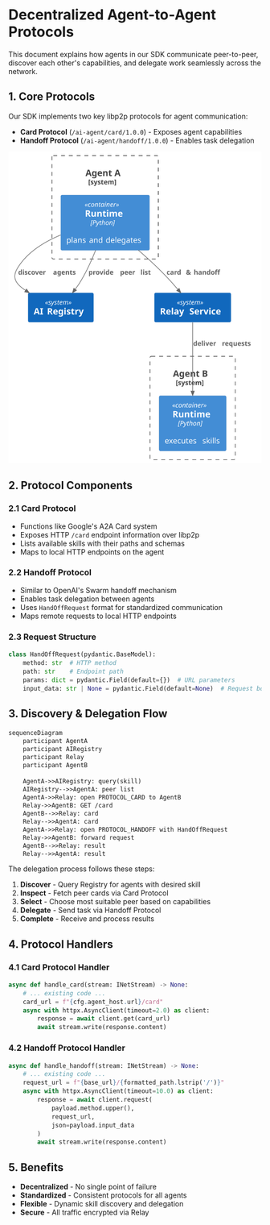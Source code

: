 # Decentralized Agent-to-Agent Protocols

This document explains how agents in our SDK communicate peer-to-peer, discover each other's capabilities, and delegate work seamlessly across the network.

## 1. Core Protocols

Our SDK implements two key libp2p protocols for agent communication:

- **Card Protocol** (`/ai-agent/card/1.0.0`) - Exposes agent capabilities
- **Handoff Protocol** (`/ai-agent/handoff/1.0.0`) - Enables task delegation

![context.svg](images/diagrams/dA2A/context.svg)

## 2. Protocol Components

### 2.1 Card Protocol
- Functions like Google's A2A Card system
- Exposes HTTP `/card` endpoint information over libp2p
- Lists available skills with their paths and schemas
- Maps to local HTTP endpoints on the agent

### 2.2 Handoff Protocol  
- Similar to OpenAI's Swarm handoff mechanism
- Enables task delegation between agents
- Uses `HandOffRequest` format for standardized communication
- Maps remote requests to local HTTP endpoints

### 2.3 Request Structure
```python
class HandOffRequest(pydantic.BaseModel):
    method: str  # HTTP method
    path: str    # Endpoint path 
    params: dict = pydantic.Field(default={})  # URL parameters
    input_data: str | None = pydantic.Field(default=None)  # Request body
```

## 3. Discovery & Delegation Flow

```mermaid
sequenceDiagram
    participant AgentA
    participant AIRegistry
    participant Relay
    participant AgentB

    AgentA->>AIRegistry: query(skill)
    AIRegistry-->>AgentA: peer list
    AgentA->>Relay: open PROTOCOL_CARD to AgentB
    Relay->>AgentB: GET /card
    AgentB-->>Relay: card
    Relay-->>AgentA: card
    AgentA->>Relay: open PROTOCOL_HANDOFF with HandOffRequest
    Relay->>AgentB: forward request
    AgentB-->>Relay: result
    Relay-->>AgentA: result
```

The delegation process follows these steps:

1. **Discover** - Query Registry for agents with desired skill
2. **Inspect** - Fetch peer cards via Card Protocol
3. **Select** - Choose most suitable peer based on capabilities
4. **Delegate** - Send task via Handoff Protocol
5. **Complete** - Receive and process results

## 4. Protocol Handlers

### 4.1 Card Protocol Handler
```python
async def handle_card(stream: INetStream) -> None:
    # ... existing code ...
    card_url = f"{cfg.agent_host.url}/card"
    async with httpx.AsyncClient(timeout=2.0) as client:
        response = await client.get(card_url)
        await stream.write(response.content)
```

### 4.2 Handoff Protocol Handler
```python
async def handle_handoff(stream: INetStream) -> None:
    # ... existing code ...
    request_url = f"{base_url}/{formatted_path.lstrip('/')}"
    async with httpx.AsyncClient(timeout=10.0) as client:
        response = await client.request(
            payload.method.upper(), 
            request_url, 
            json=payload.input_data
        )
        await stream.write(response.content)
```

## 5. Benefits

- **Decentralized** - No single point of failure
- **Standardized** - Consistent protocols for all agents
- **Flexible** - Dynamic skill discovery and delegation
- **Secure** - All traffic encrypted via Relay

